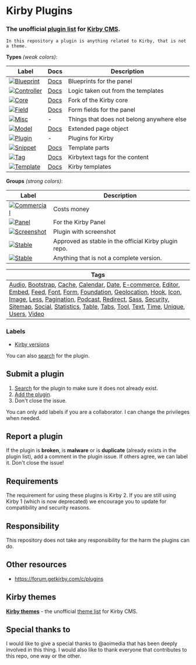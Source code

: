 # Kirby Plugins

### The unofficial **[plugin list](https://github.com/jenstornell/kirby-plugins/issues)** for [Kirby CMS](https://getkirby.com/).

`In this repository a plugin is anything related to Kirby, that is not a theme.`

**Types** *(weak colors)*:

| Label      | Docs| Description
| -----------|---|---
| [![Blueprint](https://cdn.rawgit.com/jenstornell/kirby-plugins/master/labels/blueprint.svg)](https://github.com/jenstornell/kirby-plugins/issues?q=is%3Aissue+is%3Aopen+label%3ABlueprint) | [Docs](https://getkirby.com/docs/panel/blueprints) | Blueprints for the panel
| [![Controller](https://cdn.rawgit.com/jenstornell/kirby-plugins/master/labels/controller.svg)](https://github.com/jenstornell/kirby-plugins/issues?q=is%3Aissue+is%3Aopen+label%3AController) | [Docs](https://getkirby.com/docs/templates/controllers) | Logic taken out from the templates
| [![Core](https://cdn.rawgit.com/jenstornell/kirby-plugins/master/labels/core3.svg)](https://github.com/jenstornell/kirby-plugins/issues?q=is%3Aissue+is%3Aopen+label%3ACore) | [Docs](https://getkirby.com/docs) | Fork of the Kirby core
| [![Field](https://cdn.rawgit.com/jenstornell/kirby-plugins/master/labels/field.svg)](https://github.com/jenstornell/kirby-plugins/issues?q=is%3Aissue+is%3Aopen+label%3AField) | [Docs](https://getkirby.com/docs/panel/developers/custom-form-fields) | Form fields for the panel
| [![Misc](https://cdn.rawgit.com/jenstornell/kirby-plugins/master/labels/misc2.svg)](https://github.com/jenstornell/kirby-plugins/issues?q=is%3Aissue+is%3Aopen+label%3AMisc) | - | Things that does not belong anywhere else
| [![Model](https://cdn.rawgit.com/jenstornell/kirby-plugins/master/labels/model.svg)](https://github.com/jenstornell/kirby-plugins/issues?q=is%3Aissue+is%3Aopen+label%3AModel) | [Docs](https://getkirby.com/docs/templates/models) | Extended page object
| [![Plugin](https://cdn.rawgit.com/jenstornell/kirby-plugins/master/labels/plugin.svg)](https://github.com/jenstornell/kirby-plugins/issues?q=is%3Aissue+is%3Aopen+label%3APlugin) | - |Plugins for Kirby
| [![Snippet](https://cdn.rawgit.com/jenstornell/kirby-plugins/master/labels/snippet.svg)](https://github.com/jenstornell/kirby-plugins/issues?q=is%3Aissue+is%3Aopen+label%3ASnippet) | [Docs](https://getkirby.com/docs/templates/snippets) | Template parts
| [![Tag](https://cdn.rawgit.com/jenstornell/kirby-plugins/master/labels/tag2.svg)](https://github.com/jenstornell/kirby-plugins/issues?q=is%3Aissue+is%3Aopen+label%3ATag) | [Docs](https://getkirby.com/docs/advanced/kirbytext) | Kirbytext tags for the content
| [![Template](https://cdn.rawgit.com/jenstornell/kirby-plugins/master/labels/template.svg)](https://github.com/jenstornell/kirby-plugins/issues?q=is%3Aissue+is%3Aopen+label%3ATemplate) | [Docs](https://getkirby.com/docs/templates/hello-world) | Kirby templates | [![Widget](https://cdn.rawgit.com/jenstornell/kirby-plugins/master/labels/widget.svg)](https://github.com/jenstornell/kirby-plugins/issues?q=is%3Aissue+is%3Aopen+label%3AWidget) | [Docs](https://getkirby.com/docs/panel/developers/widgets) | Widgets for the panel

**Groups** *(strong colors)*:

| Label      | Description
| -----------|---
| [![Commercial](https://cdn.rawgit.com/jenstornell/kirby-plugins/master/labels/commercial.svg)](https://github.com/jenstornell/kirby-plugins/issues?q=is%3Aissue+is%3Aopen+label%3ACommercial) | Costs money
| [![Panel](https://cdn.rawgit.com/jenstornell/kirby-plugins/master/labels/panel.svg)](https://github.com/jenstornell/kirby-plugins/issues?q=is%3Aissue+is%3Aopen+label%3APanel) | For the Kirby Panel
| [![Screenshot](https://cdn.rawgit.com/jenstornell/kirby-plugins/master/labels/screenshot.svg)](https://github.com/jenstornell/kirby-plugins/issues?q=is%3Aissue+is%3Aopen+label%3AScreenshot) |Plugin with screenshot
| [![Stable](https://cdn.rawgit.com/jenstornell/kirby-plugins/master/labels/stable.svg)](https://github.com/jenstornell/kirby-plugins/issues?q=is%3Aissue+is%3Aopen+label%3AStable) | Approved as stable in the official Kirby plugin repo.
| [![Stable](https://cdn.rawgit.com/jenstornell/kirby-plugins/master/labels/beta.svg)](https://github.com/jenstornell/kirby-plugins/issues?q=is%3Aissue+is%3Aopen+label%3ABeta) | Anything that is not a complete version.

| Tags
| ---
| [Audio](https://github.com/jenstornell/kirby-plugins/labels/Audio), [Bootstrap](https://github.com/jenstornell/kirby-plugins/labels/Bootstrap), [Cache](https://github.com/jenstornell/kirby-plugins/labels/Cache), [Calendar](https://github.com/jenstornell/kirby-plugins/labels/Calendar), [Date](https://github.com/jenstornell/kirby-plugins/labels/Date), [E-commerce](https://github.com/jenstornell/kirby-plugins/labels/E-commerce), [Editor](https://github.com/jenstornell/kirby-plugins/labels/Editor), [Embed](https://github.com/jenstornell/kirby-plugins/labels/Embed), [Feed](https://github.com/jenstornell/kirby-plugins/labels/Feed), [Font](https://github.com/jenstornell/kirby-plugins/labels/Font), [Form](https://github.com/jenstornell/kirby-plugins/labels/Form), [Foundation](https://github.com/jenstornell/kirby-plugins/labels/Foundation), [Geolocation](https://github.com/jenstornell/kirby-plugins/labels/Geolocation), [Hook](https://github.com/jenstornell/kirby-plugins/labels/Hook), [Icon](https://github.com/jenstornell/kirby-plugins/labels/Icon), [Image](https://github.com/jenstornell/kirby-plugins/labels/Image), [Less](https://github.com/jenstornell/kirby-plugins/labels/Less), [Pagination](https://github.com/jenstornell/kirby-plugins/labels/Pagination), [Podcast](https://github.com/jenstornell/kirby-plugins/labels/Podcast), [Redirect](https://github.com/jenstornell/kirby-plugins/labels/Redirect), [Sass](https://github.com/jenstornell/kirby-plugins/labels/Sass), [Security](https://github.com/jenstornell/kirby-plugins/labels/Security), [Sitemap](https://github.com/jenstornell/kirby-plugins/labels/Sitemap), [Social](https://github.com/jenstornell/kirby-plugins/labels/Social), [Statistics](https://github.com/jenstornell/kirby-plugins/labels/Statistics), [Table](https://github.com/jenstornell/kirby-plugins/labels/Table), [Tabs](https://github.com/jenstornell/kirby-plugins/labels/Tabs), [Tool](https://github.com/jenstornell/kirby-plugins/labels/Tool), [Text](https://github.com/jenstornell/kirby-plugins/labels/Text), [Time](https://github.com/jenstornell/kirby-plugins/labels/Time), [Unique](https://github.com/jenstornell/kirby-plugins/labels/Unique), [Users](https://github.com/jenstornell/kirby-plugins/labels/Users), [Video](https://github.com/jenstornell/kirby-plugins/labels/Video)

### Labels

- [Kirby versions](https://github.com/jenstornell/kirby-plugins/labels?utf8=%E2%9C%93&q=version)

You can also [search](https://github.com/jenstornell/kirby-plugins/issues) for the plugin.

## Submit a plugin

1. [Search](https://github.com/jenstornell/kirby-plugins/issues) for the plugin to make sure it does not already exist.
1. [Add the plugin](https://github.com/jenstornell/kirby-plugins/issues/new).
1. Don't close the issue.

You can only add labels if you are a collaborator. I can change the privileges when needed.

## Report a plugin

If the plugin is **broken**, is **malware** or is **duplicate** (already exists in the plugin list), add a comment in the plugin issue. If others agree, we can label it. Don't close the issue!

## Requirements

The requirement for using these plugins is Kirby 2. If you are still using Kirby 1 (which is now deprecated) we encourage you to update for compatibility and security reasons.

## Responsibility

This repository does not take any responsibility for the harm the plugins can do. 

## Other resources

- https://forum.getkirby.com/c/plugins

## Kirby themes

**[Kirby themes](https://github.com/jenstornell/kirby-themes)** - the unofficial [theme list](https://github.com/jenstornell/kirby-themes/issues) for Kirby CMS.

## Special thanks to

I would like to give a special thanks to @aoimedia that has been deeply involved in this thing. I would also like to thank everyone that contributes to this repo, one way or the other.
